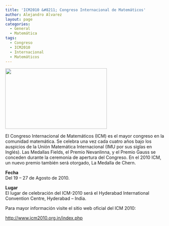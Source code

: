 ```yaml
---
title: 'ICM2010 &#8211; Congreso Internacional de Matemáticos'
author: Alejandro Alvarez
layout: page
categories:
  - General
  - Matemática
tags:
  - Congreso
  - ICM2010
  - Internacional
  - Matemáticos
---
```

<img class="aligncenter" title="ICM" src="http://www.austms.org.au/myimages/w/d19cbd52ba426e272535f78449ab77ac.jpg" alt="" width="321" height="192" />

El Congreso Internacional de Matemáticos (ICM) es el mayor congreso en la comunidad matemática. Se celebra una vez cada cuatro años bajo los auspicios de la Unión Matemática Internacional (IMU por sus siglas en Inglés). Las Medallas Fields, el Premio Nevanlinna, y el Premio Gauss se conceden durante la ceremonia de apertura del Congreso. En el 2010 ICM, un nuevo premio también será otorgado, La Medalla de Chern.

**Fecha**  
Del 19 &#8211; 27 de Agosto de 2010.

**Lugar**  
El lugar de celebración del ICM-2010 será el Hyderabad International Convention Centre, Hyderabad &#8211; India.

Para mayor información visite el sitio web oficial del ICM 2010:

<a title="ICM2010" href="http://www.icm2010.org.in/index.php" target="_blank">http://www.icm2010.org.in/index.php</a>
